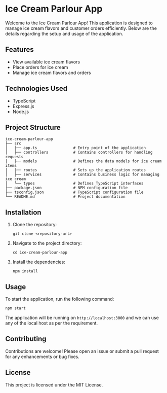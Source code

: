 # Ice Cream Parlour App

Welcome to the Ice Cream Parlour App! This application is designed to manage ice cream flavors and customer orders efficiently. Below are the details regarding the setup and usage of the application.

## Features

- View available ice cream flavors
- Place orders for ice cream
- Manage ice cream flavors and orders

## Technologies Used

- TypeScript
- Express.js
- Node.js

## Project Structure

```
ice-cream-parlour-app
├── src
│   ├── app.ts                # Entry point of the application
│   ├── controllers           # Contains controllers for handling requests
│   ├── models                # Defines the data models for ice cream items
│   ├── routes                # Sets up the application routes
│   ├── services              # Contains business logic for managing ice cream
│   └── types                 # Defines TypeScript interfaces
├── package.json              # NPM configuration file
├── tsconfig.json             # TypeScript configuration file
└── README.md                 # Project documentation
```

## Installation

1. Clone the repository:
   ```
   git clone <repository-url>
   ```
2. Navigate to the project directory:
   ```
   cd ice-cream-parlour-app
   ```
3. Install the dependencies:
   ```
   npm install
   ```

## Usage

To start the application, run the following command:
```
npm start
```

The application will be running on `http://localhost:3000` and we can use any of the local host as per the requirement.

## Contributing

Contributions are welcome! Please open an issue or submit a pull request for any enhancements or bug fixes.

## License

This project is licensed under the MIT License.
